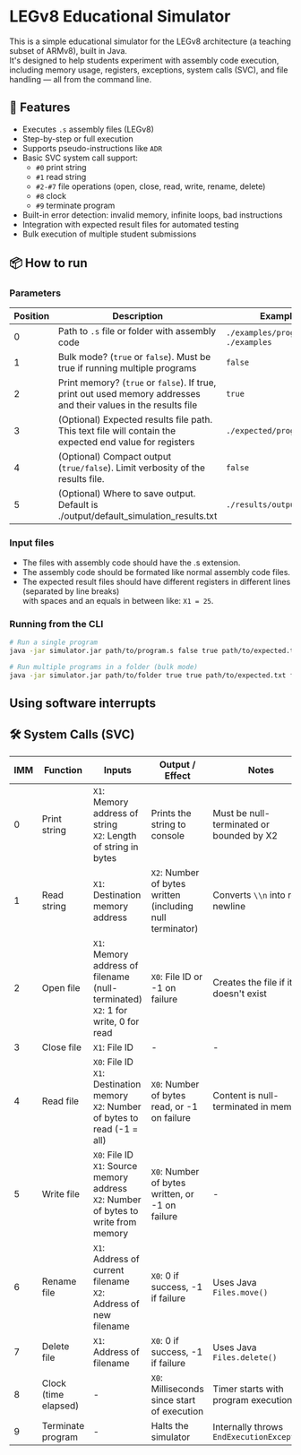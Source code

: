 # LEGv8 Educational Simulator

This is a simple educational simulator for the LEGv8 architecture (a teaching subset of ARMv8), built in Java.  
It's designed to help students experiment with assembly code execution, including memory usage, registers, exceptions, system calls (SVC), and file handling — all from the command line.

## 🚀 Features

- Executes `.s` assembly files (LEGv8)
- Step-by-step or full execution
- Supports pseudo-instructions like `ADR`
- Basic SVC system call support:
    - `#0` print string
    - `#1` read string
    - `#2-#7` file operations (open, close, read, write, rename, delete)
    - `#8` clock
    - `#9` terminate program
- Built-in error detection: invalid memory, infinite loops, bad instructions
- Integration with expected result files for automated testing
- Bulk execution of multiple student submissions

## 📦 How to run

### Parameters
| Position | Description                                                                                                      | Example                              |
| -------- |------------------------------------------------------------------------------------------------------------------|--------------------------------------|
| 0        | Path to `.s` file or folder with assembly code                                                                   | `./examples/program.s`, `./examples` |
| 1        | Bulk mode? (`true` or `false`). Must be true if running multiple programs                                        | `false`                              |
| 2        | Print memory? (`true` or `false`). If true, print out used memory addresses and their values in the results file | `true`                               |
| 3        | (Optional) Expected results file path. This text file will contain the expected end value for registers          | `./expected/program1.txt`            |
| 4        | (Optional) Compact output (`true/false`). Limit verbosity of the results file.                                   | `false`                              |
| 5        | (Optional) Where to save output. Default is ./output/default_simulation_results.txt                              | `./results/output.txt`               |

### Input files
 - The files with assembly code should have the .s extension.
 - The assembly code should be formated like normal assembly code files.
 - The expected result files should have different registers in different lines (separated by line breaks) </br> with spaces and an equals in between like: ```X1 = 25```.

### Running from the CLI

```bash
# Run a single program
java -jar simulator.jar path/to/program.s false true path/to/expected.txt true path/to/results.txt

# Run multiple programs in a folder (bulk mode)
java -jar simulator.jar path/to/folder true true path/to/expected.txt false path/to/results.txt
```

## Using software interrupts
## 🛠 System Calls (SVC)

| IMM | Function            | Inputs                                                                                     | Output / Effect                                              | Notes                                   |
|-----|---------------------|--------------------------------------------------------------------------------------------|--------------------------------------------------------------|-----------------------------------------|
| 0   | Print string        | `X1`: Memory address of string<br>`X2`: Length of string in bytes                          | Prints the string to console                                 | Must be null-terminated or bounded by X2 |
| 1   | Read string         | `X1`: Destination memory address                                                           | `X2`: Number of bytes written (including null terminator)    | Converts `\\n` into real newline        |
| 2   | Open file           | `X1`: Memory address of filename (null-terminated)<br>`X2`: 1 for write, 0 for read        | `X0`: File ID or -1 on failure                               | Creates the file if it doesn't exist    |
| 3   | Close file          | `X1`: File ID                                                                              | -                                                            | -                                       |
| 4   | Read file           | `X0`: File ID<br>`X1`: Destination memory<br>`X2`: Number of bytes to read (-1 = all)      | `X0`: Number of bytes read, or -1 on failure                 | Content is null-terminated in memory    |
| 5   | Write file          | `X0`: File ID<br>`X1`: Source memory address<br>`X2`: Number of bytes to write from memory | `X0`: Number of bytes written, or -1 on failure              | -                                       |
| 6   | Rename file         | `X1`: Address of current filename<br>`X2`: Address of new filename                         | `X0`: 0 if success, -1 if failure                            | Uses Java `Files.move()`                |
| 7   | Delete file         | `X1`: Address of filename                                                                  | `X0`: 0 if success, -1 if failure                            | Uses Java `Files.delete()`              |
| 8   | Clock (time elapsed)| -                                                                                          | `X0`: Milliseconds since start of execution                  | Timer starts with program execution     |
| 9   | Terminate program   | -                                                                                          | Halts the simulator                                          | Internally throws `EndExecutionException` |
